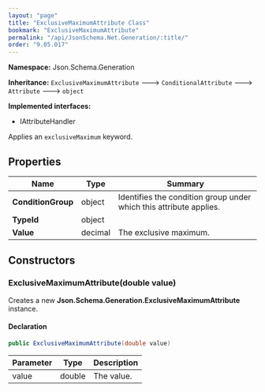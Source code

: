 ```yaml
---
layout: "page"
title: "ExclusiveMaximumAttribute Class"
bookmark: "ExclusiveMaximumAttribute"
permalink: "/api/JsonSchema.Net.Generation/:title/"
order: "9.05.017"
---
```

**Namespace:** Json.Schema.Generation

**Inheritance:**
`ExclusiveMaximumAttribute`
 🡒 
`ConditionalAttribute`
 🡒 
`Attribute`
 🡒 
`object`

**Implemented interfaces:**

- IAttributeHandler

Applies an `exclusiveMaximum` keyword.

## Properties

| Name | Type | Summary |
|---|---|---|
| **ConditionGroup** | object | Identifies the condition group under which this attribute applies. |
| **TypeId** | object |  |
| **Value** | decimal | The exclusive maximum. |

## Constructors

### ExclusiveMaximumAttribute(double value)

Creates a new **Json.Schema.Generation.ExclusiveMaximumAttribute** instance.

#### Declaration

```c#
public ExclusiveMaximumAttribute(double value)
```

| Parameter | Type | Description |
|---|---|---|
| value | double | The value. |


